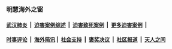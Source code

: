 
### 明慧海外之窗

####  [武汉肺炎](indexes/365.md?t=05301100) &nbsp;|&nbsp;  [迫害案例综述](indexes/328.md?t=05301100) &nbsp;|&nbsp; [迫害致死案例](indexes/277.md?t=05301100)  &nbsp;|&nbsp; [更多迫害案例](indexes/81.md?t=05301100)  &nbsp;|&nbsp; 
####  [时事评论](indexes/19.md?t=05301100) &nbsp;|&nbsp; [海外简讯](indexes/245.md?t=05301100)&nbsp;|&nbsp;  [社会支持](indexes/140.md?t=05301100) &nbsp;|&nbsp; [褒奖决议](indexes/282.md?t=05301100) &nbsp;|&nbsp; [社区报道](indexes/91.md?t=05301100)  &nbsp;|&nbsp; [天人之间](indexes/78.md?t=05301100) 

